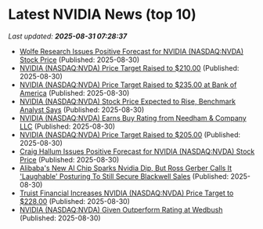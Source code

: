 # Latest NVIDIA News (top 10)
_Last updated: **2025-08-31 07:28:37**_

- [Wolfe Research Issues Positive Forecast for NVIDIA (NASDAQ:NVDA) Stock Price](https://www.etfdailynews.com/2025/08/30/wolfe-research-issues-positive-forecast-for-nvidia-nasdaqnvda-stock-price/) (Published: 2025-08-30)
- [NVIDIA (NASDAQ:NVDA) Price Target Raised to $210.00](https://www.etfdailynews.com/2025/08/30/nvidia-nasdaqnvda-price-target-raised-to-210-00/) (Published: 2025-08-30)
- [NVIDIA (NASDAQ:NVDA) Price Target Raised to $235.00 at Bank of America](https://www.etfdailynews.com/2025/08/30/nvidia-nasdaqnvda-price-target-raised-to-235-00-at-bank-of-america/) (Published: 2025-08-30)
- [NVIDIA (NASDAQ:NVDA) Stock Price Expected to Rise, Benchmark Analyst Says](https://www.etfdailynews.com/2025/08/30/nvidia-nasdaqnvda-stock-price-expected-to-rise-benchmark-analyst-says/) (Published: 2025-08-30)
- [NVIDIA (NASDAQ:NVDA) Earns Buy Rating from Needham & Company LLC](https://www.etfdailynews.com/2025/08/30/nvidia-nasdaqnvda-earns-buy-rating-from-needham-company-llc/) (Published: 2025-08-30)
- [NVIDIA (NASDAQ:NVDA) Price Target Raised to $205.00](https://www.etfdailynews.com/2025/08/30/nvidia-nasdaqnvda-price-target-raised-to-205-00-3/) (Published: 2025-08-30)
- [Craig Hallum Issues Positive Forecast for NVIDIA (NASDAQ:NVDA) Stock Price](https://www.etfdailynews.com/2025/08/30/craig-hallum-issues-positive-forecast-for-nvidia-nasdaqnvda-stock-price/) (Published: 2025-08-30)
- [Alibaba's New AI Chip Sparks Nvidia Dip, But Ross Gerber Calls It 'Laughable' Posturing To Still Secure Blackwell Sales](https://biztoc.com/x/4bc06c2cd461b530) (Published: 2025-08-30)
- [Truist Financial Increases NVIDIA (NASDAQ:NVDA) Price Target to $228.00](https://www.etfdailynews.com/2025/08/30/truist-financial-increases-nvidia-nasdaqnvda-price-target-to-228-00/) (Published: 2025-08-30)
- [NVIDIA (NASDAQ:NVDA) Given Outperform Rating at Wedbush](https://www.etfdailynews.com/2025/08/30/nvidia-nasdaqnvda-given-outperform-rating-at-wedbush/) (Published: 2025-08-30)
